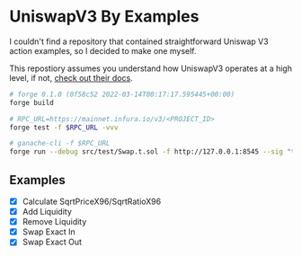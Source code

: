 # UniswapV3 By Examples

I couldn't find a repository that contained straightforward Uniswap V3 action examples, so I decided to make one myself.

This repostiory assumes you understand how UniswapV3 operates at a high level, if not, [check out their docs](https://docs.uniswap.org/protocol/concepts/V3-overview/concentrated-liquidity).

```bash
# forge 0.1.0 (0f58c52 2022-03-14T00:17:17.595445+00:00)
forge build

# RPC_URL=https://mainnet.infura.io/v3/<PROJECT_ID>
forge test -f $RPC_URL -vvv

# ganache-cli -f $RPC_URL
forge run --debug src/test/Swap.t.sol -f http://127.0.0.1:8545 --sig "test_swapExactInput()"
```

## Examples 

- [x] Calculate SqrtPriceX96/SqrtRatioX96
- [x] Add Liquidity
- [x] Remove Liquidity
- [x] Swap Exact In
- [x] Swap Exact Out